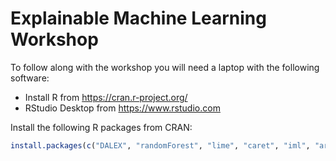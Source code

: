 # Explainable Machine Learning Workshop

To follow along with the workshop you will need a laptop with the following software:

* Install R from https://cran.r-project.org/
* RStudio Desktop from https://www.rstudio.com

Install the following R packages from CRAN:

```r
install.packages(c("DALEX", "randomForest", "lime", "caret", "iml", "arules"))
```
